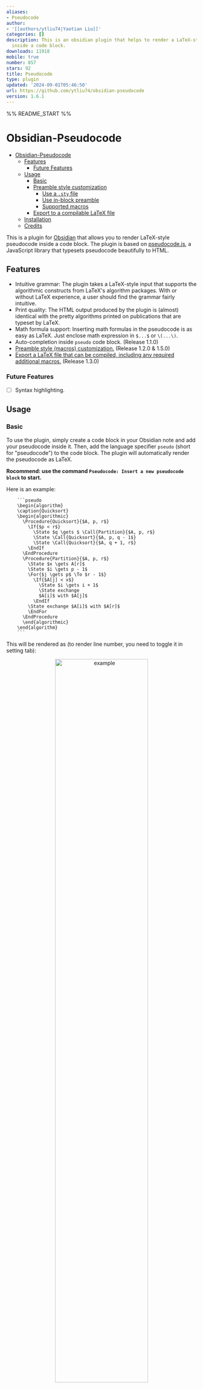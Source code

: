 ```yaml
---
aliases:
- Pseudocode
author:
- '[[authors/ytliu74|Yaotian Liu]]'
categories: []
description: This is an obsidian plugin that helps to render a LaTeX-style pseudocode
  inside a code block.
downloads: 11918
mobile: true
number: 857
stars: 92
title: Pseudocode
type: plugin
updated: '2024-09-01T05:46:50'
url: https://github.com/ytliu74/obsidian-pseudocode
version: 1.6.1
---
```


%% README_START %%

# Obsidian-Pseudocode
- [Obsidian-Pseudocode](#obsidian-pseudocode)
  - [Features](#features)
    - [Future Features](#future-features)
  - [Usage](#usage)
    - [Basic](#basic)
    - [Preamble style customization](#preamble-style-customization)
      - [Use a `.sty` file](#use-a-sty-file)
      - [Use in-block preamble](#use-in-block-preamble)
      - [Supported macros](#supported-macros)
    - [Export to a compilable LaTeX file](#export-to-a-compilable-latex-file)
  - [Installation](#installation)
  - [Credits](#credits)

This is a plugin for [Obsidian](https://obsidian.md/) that allows you to render LaTeX-style pseudocode inside a code block. The plugin is based on [pseudocode.js](https://github.com/SaswatPadhi/pseudocode.js), a JavaScript library that typesets pseudocode beautifully to HTML.

## Features

- Intuitive grammar: The plugin takes a LaTeX-style input that supports the algorithmic constructs from LaTeX's algorithm packages. With or without LaTeX experience, a user should find the grammar fairly intuitive.
- Print quality: The HTML output produced by the plugin is (almost) identical with the pretty algorithms printed on publications that are typeset by LaTeX.
- Math formula support: Inserting math formulas in the pseudocode is as easy as LaTeX. Just enclose math expression in `$...$` or `\(...\)`.
- Auto-completion inside `pseudo` code block. (Release 1.1.0)
- [Preamble style (macros) customization.](#preamble-style-customization) (Release 1.2.0 & 1.5.0)
- [Export a LaTeX file that can be compiled, including any required additional macros.](#export-to-a-compilable-latex-file) (Release 1.3.0)

### Future Features

- [ ] Syntax highlighting.

## Usage

### Basic

To use the plugin, simply create a code block in your Obsidian note and add your pseudocode inside it. Then, add the language specifier `pseudo` (short for "pseudocode") to the code block. The plugin will automatically render the pseudocode as LaTeX.

**Rocommend: use the command `Pseudocode: Insert a new pseudocode block` to start.**

Here is an example:

```
    ```pseudo
    \begin{algorithm}
    \caption{Quicksort}
    \begin{algorithmic}
      \Procedure{Quicksort}{$A, p, r$}
        \If{$p < r$}
          \State $q \gets $ \Call{Partition}{$A, p, r$}
          \State \Call{Quicksort}{$A, p, q - 1$}
          \State \Call{Quicksort}{$A, q + 1, r$}
        \EndIf
      \EndProcedure
      \Procedure{Partition}{$A, p, r$}
        \State $x \gets A[r]$
        \State $i \gets p - 1$
        \For{$j \gets p$ \To $r - 1$}
          \If{$A[j] < x$}
            \State $i \gets i + 1$
            \State exchange
            $A[i]$ with $A[j]$
          \EndIf
        \State exchange $A[i]$ with $A[r]$
        \EndFor
      \EndProcedure
      \end{algorithmic}
    \end{algorithm}
    ```
```

This will be rendered as (to render line number, you need to toggle it in setting tab):

<div align="center">
<img src="https://raw.githubusercontent.com/ytliu74/obsidian-pseudocode/HEAD/assets/example.png" alt="example" width="70%">
</div>

### Preamble style customization

#### Use a `.sty` file

You can use a `.sty` file (actually the suffix does not matter) to customize with some macros. The plugin will locate the file according to the setting. The default path is `preamble.sty`. 

Please reload the plugin after you change the preamble file.

#### Use in-block preamble

You can simply write your own macros in the pseudocode block before `\begin{algorithm}`. These macros will only be applicable within this specific block.

#### Supported macros

Currently supported macros can be found at [this link](https://katex.org/docs/supported.html#macros) and below(might not be fully supported):

1. `\DeclarePairedDelimiter`
2. `\DeclareMathOperator*`
3. `\DeclareMathOperator`


### Export to a compilable LaTeX file

You can easily export a compilable LaTeX file by clicking the `Export to clipboard` button at the bottom right corner for each pseudocode block. The plugin will automatically generate a compilable LaTeX file, including any required additional macros, to your clipboard.


## Installation

<!-- ### Install from the Community Plugins in Obsidian. -->

:tada: The Pseudocode plugin is now available in the Community Plugins section of Obsidian. To install it, simply search for **Pseudocode** and click on the installation button.

<!-- ### Use [BRAT](https://github.com/TfTHacker/obsidian42-brat#Quick-Guide-for-using-BRAT)

1. Install **Obsidian-42 BRAT** from the Community Plugins in Obsidian.
2. Open the command palette and run the command `BRAT: Add a beta plugin for testing`. Input this repo's URL `https://github.com/Yaotian-Liu/obsidian-pseudocode`.
3. Click on **Add Plugin** -- wait a few seconds and BRAT will tell you what is going on.
4. After BRAT confirms the installation, in Settings go to the **Community plugins** tab.
5. Refresh the list, find `Pseudocode` and enable it.

### Manual install

1. Create a folder named `pseudocode-in-obs` in your Obsidian vault plugin folder (which is {Your Vault}/.obsidian/plugins).
2. Download `main.js`, `manifest.json` and `styles.css` from the [releases page](https://github.com/yaotian-liu/obsidian-pseudocode/releases/latest), to the folder you just created in step 1.
3. Open your Obsidian, and enable the plugin in "Community Plugins" setting page.
4. Enjoy. -->

<!-- ## Known Issues -->

## Credits

This plugin is based on [pseudocode.js](https://github.com/SaswatPadhi/pseudocode.js), a JavaScript library that typesets pseudocode beautifully to HTML. Many thanks to the pseudocode.js team for their great work!


%% README_END %%